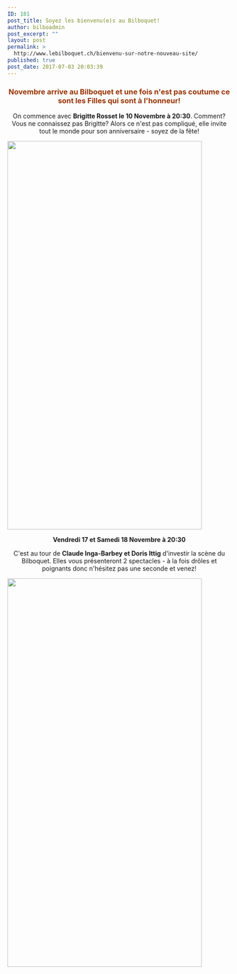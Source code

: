 ```yaml
---
ID: 181
post_title: Soyez les bienvenu(e)s au Bilboquet!
author: bilboadmin
post_excerpt: ""
layout: post
permalink: >
  http://www.lebilboquet.ch/bienvenu-sur-notre-nouveau-site/
published: true
post_date: 2017-07-03 20:03:39
---
```

<h3 style="text-align: center;"><span style="color: #993300;"><strong>Novembre arrive au Bilboquet et une fois n'est pas coutume ce sont les Filles qui sont à l'honneur!
</strong></span></h3>
<p style="text-align: center;">On commence avec <strong>Brigitte Rosset le 10 Novembre à 20:30</strong>. Comment? Vous ne connaissez pas Brigitte? Alors ce n'est pas compliqué, elle invite tout le monde pour son anniversaire - soyez de la fête!</p>
<img class="aligncenter wp-image-54 size-full" src="//www.lebilboquet.ch/wp-content/uploads/2017/06/3.Brigitte-Rosset.jpg" alt="" width="438" height="875" />
<p style="text-align: center;"><strong>Vendredi 17 et Samedi 18 Novembre à 20:30</strong></p>
<p style="text-align: center;">C'est au tour de <strong>Claude Inga-Barbey et Doris Ittig</strong> d'investir la scène du Bilboquet. Elles vous présenteront 2 spectacles - à la fois drôles et poignants donc n'hésitez pas une seconde et venez!</p>
<img class="aligncenter wp-image-55 size-full" src="//www.lebilboquet.ch/wp-content/uploads/2017/06/4.Claude-Inga.jpg" alt="" width="438" height="875" />